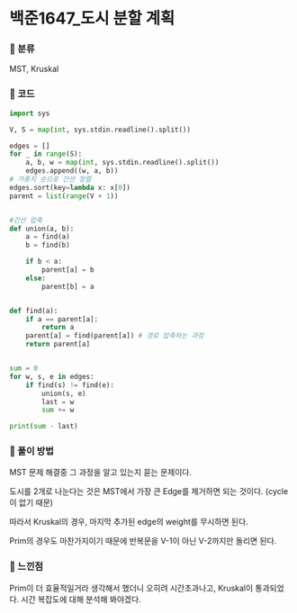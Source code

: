 # 백준1647\_도시 분할 계획

### &#127822; 분류

MST, Kruskal

### &#127822; 코드

```python
import sys

V, S = map(int, sys.stdin.readline().split())

edges = []
for _ in range(S):
    a, b, w = map(int, sys.stdin.readline().split())
    edges.append((w, a, b))
# 가중치 순으로 간선 정렬
edges.sort(key=lambda x: x[0])
parent = list(range(V + 1))


#간선 압축
def union(a, b):
    a = find(a)
    b = find(b)

    if b < a:
        parent[a] = b
    else:
        parent[b] = a


def find(a):
    if a == parent[a]:
        return a
    parent[a] = find(parent[a]) # 경로 압축하는 과정
    return parent[a]


sum = 0
for w, s, e in edges:
    if find(s) != find(e):
        union(s, e)
        last = w
        sum += w

print(sum - last)
```

### &#127822; 풀이 방법

MST 문제 해결중 그 과정을 알고 있는지 묻는 문제이다.

도시를 2개로 나눈다는 것은 MST에서 가장 큰 Edge를 제거하면 되는 것이다. (cycle이 없기 때문)

따라서 Kruskal의 경우, 마지막 추가된 edge의 weight를 무시하면 된다.

Prim의 경우도 마찬가지이기 때문에 반복문을 V-1이 아닌 V-2까지만 돌리면 된다.

### &#127822; 느낀점

Prim이 더 효율적일거라 생각해서 했더니 오히려 시간초과나고, Kruskal이 통과되었다. 시간 복잡도에 대해 분석해 봐야겠다.